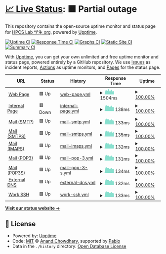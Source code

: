 # [📈 Live Status](https://HPCSLab.github.io/upptime): <!--live status--> **🟧 Partial outage**

This repository contains the open-source uptime monitor and status page for [HPCS Lab 学生 org](https://www.hpcs.cs.tsukuba.ac.jp/), powered by [Upptime](https://github.com/upptime/upptime).

[![Uptime CI](https://github.com/HPCSLab/upptime/workflows/Uptime%20CI/badge.svg)](https://github.com/HPCSLab/upptime/actions?query=workflow%3A%22Uptime+CI%22)
[![Response Time CI](https://github.com/HPCSLab/upptime/workflows/Response%20Time%20CI/badge.svg)](https://github.com/HPCSLab/upptime/actions?query=workflow%3A%22Response+Time+CI%22)
[![Graphs CI](https://github.com/HPCSLab/upptime/workflows/Graphs%20CI/badge.svg)](https://github.com/HPCSLab/upptime/actions?query=workflow%3A%22Graphs+CI%22)
[![Static Site CI](https://github.com/HPCSLab/upptime/workflows/Static%20Site%20CI/badge.svg)](https://github.com/HPCSLab/upptime/actions?query=workflow%3A%22Static+Site+CI%22)
[![Summary CI](https://github.com/HPCSLab/upptime/workflows/Summary%20CI/badge.svg)](https://github.com/HPCSLab/upptime/actions?query=workflow%3A%22Summary+CI%22)

With [Upptime](https://upptime.js.org), you can get your own unlimited and free uptime monitor and status page, powered entirely by a GitHub repository. We use [Issues](https://github.com/HPCSLab/upptime/issues) as incident reports, [Actions](https://github.com/HPCSLab/upptime/actions) as uptime monitors, and [Pages](https://HPCSLab.github.io/upptime) for the status page.

<!--start: status pages-->
<!-- This summary is generated by Upptime (https://github.com/upptime/upptime) -->
<!-- Do not edit this manually, your changes will be overwritten -->
<!-- prettier-ignore -->
| URL | Status | History | Response Time | Uptime |
| --- | ------ | ------- | ------------- | ------ |
| <img alt="" src="https://icons.duckduckgo.com/ip3/www.hpcs.cs.tsukuba.ac.jp.ico" height="13"> [Web Page](https://www.hpcs.cs.tsukuba.ac.jp) | 🟩 Up | [web-page.yml](https://github.com/HPCSLab/upptime/commits/HEAD/history/web-page.yml) | <details><summary><img alt="Response time graph" src="./graphs/web-page/response-time-week.png" height="20"> 1504ms</summary><br><a href="https://HPCSLab.github.io/upptime/history/web-page"><img alt="Response time 2259" src="https://img.shields.io/endpoint?url=https%3A%2F%2Fraw.githubusercontent.com%2FHPCSLab%2Fupptime%2FHEAD%2Fapi%2Fweb-page%2Fresponse-time.json"></a><br><a href="https://HPCSLab.github.io/upptime/history/web-page"><img alt="24-hour response time 1332" src="https://img.shields.io/endpoint?url=https%3A%2F%2Fraw.githubusercontent.com%2FHPCSLab%2Fupptime%2FHEAD%2Fapi%2Fweb-page%2Fresponse-time-day.json"></a><br><a href="https://HPCSLab.github.io/upptime/history/web-page"><img alt="7-day response time 1504" src="https://img.shields.io/endpoint?url=https%3A%2F%2Fraw.githubusercontent.com%2FHPCSLab%2Fupptime%2FHEAD%2Fapi%2Fweb-page%2Fresponse-time-week.json"></a><br><a href="https://HPCSLab.github.io/upptime/history/web-page"><img alt="30-day response time 2185" src="https://img.shields.io/endpoint?url=https%3A%2F%2Fraw.githubusercontent.com%2FHPCSLab%2Fupptime%2FHEAD%2Fapi%2Fweb-page%2Fresponse-time-month.json"></a><br><a href="https://HPCSLab.github.io/upptime/history/web-page"><img alt="1-year response time 2344" src="https://img.shields.io/endpoint?url=https%3A%2F%2Fraw.githubusercontent.com%2FHPCSLab%2Fupptime%2FHEAD%2Fapi%2Fweb-page%2Fresponse-time-year.json"></a></details> | <details><summary><a href="https://HPCSLab.github.io/upptime/history/web-page">100.00%</a></summary><a href="https://HPCSLab.github.io/upptime/history/web-page"><img alt="All-time uptime 97.56%" src="https://img.shields.io/endpoint?url=https%3A%2F%2Fraw.githubusercontent.com%2FHPCSLab%2Fupptime%2FHEAD%2Fapi%2Fweb-page%2Fuptime.json"></a><br><a href="https://HPCSLab.github.io/upptime/history/web-page"><img alt="24-hour uptime 100.00%" src="https://img.shields.io/endpoint?url=https%3A%2F%2Fraw.githubusercontent.com%2FHPCSLab%2Fupptime%2FHEAD%2Fapi%2Fweb-page%2Fuptime-day.json"></a><br><a href="https://HPCSLab.github.io/upptime/history/web-page"><img alt="7-day uptime 100.00%" src="https://img.shields.io/endpoint?url=https%3A%2F%2Fraw.githubusercontent.com%2FHPCSLab%2Fupptime%2FHEAD%2Fapi%2Fweb-page%2Fuptime-week.json"></a><br><a href="https://HPCSLab.github.io/upptime/history/web-page"><img alt="30-day uptime 99.81%" src="https://img.shields.io/endpoint?url=https%3A%2F%2Fraw.githubusercontent.com%2FHPCSLab%2Fupptime%2FHEAD%2Fapi%2Fweb-page%2Fuptime-month.json"></a><br><a href="https://HPCSLab.github.io/upptime/history/web-page"><img alt="1-year uptime 96.59%" src="https://img.shields.io/endpoint?url=https%3A%2F%2Fraw.githubusercontent.com%2FHPCSLab%2Fupptime%2FHEAD%2Fapi%2Fweb-page%2Fuptime-year.json"></a></details>
| <img alt="" src="https://icons.duckduckgo.com/ip3/www.hpcs.cs.tsukuba.ac.jp.ico" height="13"> [Internal Page](https://www.hpcs.cs.tsukuba.ac.jp/internal/pukiwiki/) | 🟥 Down | [internal-page.yml](https://github.com/HPCSLab/upptime/commits/HEAD/history/internal-page.yml) | <details><summary><img alt="Response time graph" src="./graphs/internal-page/response-time-week.png" height="20"> 138ms</summary><br><a href="https://HPCSLab.github.io/upptime/history/internal-page"><img alt="Response time 393" src="https://img.shields.io/endpoint?url=https%3A%2F%2Fraw.githubusercontent.com%2FHPCSLab%2Fupptime%2FHEAD%2Fapi%2Finternal-page%2Fresponse-time.json"></a><br><a href="https://HPCSLab.github.io/upptime/history/internal-page"><img alt="24-hour response time 115" src="https://img.shields.io/endpoint?url=https%3A%2F%2Fraw.githubusercontent.com%2FHPCSLab%2Fupptime%2FHEAD%2Fapi%2Finternal-page%2Fresponse-time-day.json"></a><br><a href="https://HPCSLab.github.io/upptime/history/internal-page"><img alt="7-day response time 138" src="https://img.shields.io/endpoint?url=https%3A%2F%2Fraw.githubusercontent.com%2FHPCSLab%2Fupptime%2FHEAD%2Fapi%2Finternal-page%2Fresponse-time-week.json"></a><br><a href="https://HPCSLab.github.io/upptime/history/internal-page"><img alt="30-day response time 145" src="https://img.shields.io/endpoint?url=https%3A%2F%2Fraw.githubusercontent.com%2FHPCSLab%2Fupptime%2FHEAD%2Fapi%2Finternal-page%2Fresponse-time-month.json"></a><br><a href="https://HPCSLab.github.io/upptime/history/internal-page"><img alt="1-year response time 321" src="https://img.shields.io/endpoint?url=https%3A%2F%2Fraw.githubusercontent.com%2FHPCSLab%2Fupptime%2FHEAD%2Fapi%2Finternal-page%2Fresponse-time-year.json"></a></details> | <details><summary><a href="https://HPCSLab.github.io/upptime/history/internal-page">100.00%</a></summary><a href="https://HPCSLab.github.io/upptime/history/internal-page"><img alt="All-time uptime 95.05%" src="https://img.shields.io/endpoint?url=https%3A%2F%2Fraw.githubusercontent.com%2FHPCSLab%2Fupptime%2FHEAD%2Fapi%2Finternal-page%2Fuptime.json"></a><br><a href="https://HPCSLab.github.io/upptime/history/internal-page"><img alt="24-hour uptime 100.00%" src="https://img.shields.io/endpoint?url=https%3A%2F%2Fraw.githubusercontent.com%2FHPCSLab%2Fupptime%2FHEAD%2Fapi%2Finternal-page%2Fuptime-day.json"></a><br><a href="https://HPCSLab.github.io/upptime/history/internal-page"><img alt="7-day uptime 100.00%" src="https://img.shields.io/endpoint?url=https%3A%2F%2Fraw.githubusercontent.com%2FHPCSLab%2Fupptime%2FHEAD%2Fapi%2Finternal-page%2Fuptime-week.json"></a><br><a href="https://HPCSLab.github.io/upptime/history/internal-page"><img alt="30-day uptime 100.00%" src="https://img.shields.io/endpoint?url=https%3A%2F%2Fraw.githubusercontent.com%2FHPCSLab%2Fupptime%2FHEAD%2Fapi%2Finternal-page%2Fuptime-month.json"></a><br><a href="https://HPCSLab.github.io/upptime/history/internal-page"><img alt="1-year uptime 93.00%" src="https://img.shields.io/endpoint?url=https%3A%2F%2Fraw.githubusercontent.com%2FHPCSLab%2Fupptime%2FHEAD%2Fapi%2Finternal-page%2Fuptime-year.json"></a></details>
| <img alt="" src="https://icons.duckduckgo.com/ip3/null.ico" height="13"> [Mail (SMTP)](mail.hpcs.cs.tsukuba.ac.jp) | 🟩 Up | [mail-smtp.yml](https://github.com/HPCSLab/upptime/commits/HEAD/history/mail-smtp.yml) | <details><summary><img alt="Response time graph" src="./graphs/mail-smtp/response-time-week.png" height="20"> 133ms</summary><br><a href="https://HPCSLab.github.io/upptime/history/mail-smtp"><img alt="Response time 142" src="https://img.shields.io/endpoint?url=https%3A%2F%2Fraw.githubusercontent.com%2FHPCSLab%2Fupptime%2FHEAD%2Fapi%2Fmail-smtp%2Fresponse-time.json"></a><br><a href="https://HPCSLab.github.io/upptime/history/mail-smtp"><img alt="24-hour response time 107" src="https://img.shields.io/endpoint?url=https%3A%2F%2Fraw.githubusercontent.com%2FHPCSLab%2Fupptime%2FHEAD%2Fapi%2Fmail-smtp%2Fresponse-time-day.json"></a><br><a href="https://HPCSLab.github.io/upptime/history/mail-smtp"><img alt="7-day response time 133" src="https://img.shields.io/endpoint?url=https%3A%2F%2Fraw.githubusercontent.com%2FHPCSLab%2Fupptime%2FHEAD%2Fapi%2Fmail-smtp%2Fresponse-time-week.json"></a><br><a href="https://HPCSLab.github.io/upptime/history/mail-smtp"><img alt="30-day response time 136" src="https://img.shields.io/endpoint?url=https%3A%2F%2Fraw.githubusercontent.com%2FHPCSLab%2Fupptime%2FHEAD%2Fapi%2Fmail-smtp%2Fresponse-time-month.json"></a><br><a href="https://HPCSLab.github.io/upptime/history/mail-smtp"><img alt="1-year response time 143" src="https://img.shields.io/endpoint?url=https%3A%2F%2Fraw.githubusercontent.com%2FHPCSLab%2Fupptime%2FHEAD%2Fapi%2Fmail-smtp%2Fresponse-time-year.json"></a></details> | <details><summary><a href="https://HPCSLab.github.io/upptime/history/mail-smtp">100.00%</a></summary><a href="https://HPCSLab.github.io/upptime/history/mail-smtp"><img alt="All-time uptime 99.52%" src="https://img.shields.io/endpoint?url=https%3A%2F%2Fraw.githubusercontent.com%2FHPCSLab%2Fupptime%2FHEAD%2Fapi%2Fmail-smtp%2Fuptime.json"></a><br><a href="https://HPCSLab.github.io/upptime/history/mail-smtp"><img alt="24-hour uptime 100.00%" src="https://img.shields.io/endpoint?url=https%3A%2F%2Fraw.githubusercontent.com%2FHPCSLab%2Fupptime%2FHEAD%2Fapi%2Fmail-smtp%2Fuptime-day.json"></a><br><a href="https://HPCSLab.github.io/upptime/history/mail-smtp"><img alt="7-day uptime 100.00%" src="https://img.shields.io/endpoint?url=https%3A%2F%2Fraw.githubusercontent.com%2FHPCSLab%2Fupptime%2FHEAD%2Fapi%2Fmail-smtp%2Fuptime-week.json"></a><br><a href="https://HPCSLab.github.io/upptime/history/mail-smtp"><img alt="30-day uptime 99.99%" src="https://img.shields.io/endpoint?url=https%3A%2F%2Fraw.githubusercontent.com%2FHPCSLab%2Fupptime%2FHEAD%2Fapi%2Fmail-smtp%2Fuptime-month.json"></a><br><a href="https://HPCSLab.github.io/upptime/history/mail-smtp"><img alt="1-year uptime 99.38%" src="https://img.shields.io/endpoint?url=https%3A%2F%2Fraw.githubusercontent.com%2FHPCSLab%2Fupptime%2FHEAD%2Fapi%2Fmail-smtp%2Fuptime-year.json"></a></details>
| <img alt="" src="https://icons.duckduckgo.com/ip3/null.ico" height="13"> [Mail (SMTPS)](mail.hpcs.cs.tsukuba.ac.jp) | 🟩 Up | [mail-smtps.yml](https://github.com/HPCSLab/upptime/commits/HEAD/history/mail-smtps.yml) | <details><summary><img alt="Response time graph" src="./graphs/mail-smtps/response-time-week.png" height="20"> 135ms</summary><br><a href="https://HPCSLab.github.io/upptime/history/mail-smtps"><img alt="Response time 144" src="https://img.shields.io/endpoint?url=https%3A%2F%2Fraw.githubusercontent.com%2FHPCSLab%2Fupptime%2FHEAD%2Fapi%2Fmail-smtps%2Fresponse-time.json"></a><br><a href="https://HPCSLab.github.io/upptime/history/mail-smtps"><img alt="24-hour response time 129" src="https://img.shields.io/endpoint?url=https%3A%2F%2Fraw.githubusercontent.com%2FHPCSLab%2Fupptime%2FHEAD%2Fapi%2Fmail-smtps%2Fresponse-time-day.json"></a><br><a href="https://HPCSLab.github.io/upptime/history/mail-smtps"><img alt="7-day response time 135" src="https://img.shields.io/endpoint?url=https%3A%2F%2Fraw.githubusercontent.com%2FHPCSLab%2Fupptime%2FHEAD%2Fapi%2Fmail-smtps%2Fresponse-time-week.json"></a><br><a href="https://HPCSLab.github.io/upptime/history/mail-smtps"><img alt="30-day response time 137" src="https://img.shields.io/endpoint?url=https%3A%2F%2Fraw.githubusercontent.com%2FHPCSLab%2Fupptime%2FHEAD%2Fapi%2Fmail-smtps%2Fresponse-time-month.json"></a><br><a href="https://HPCSLab.github.io/upptime/history/mail-smtps"><img alt="1-year response time 146" src="https://img.shields.io/endpoint?url=https%3A%2F%2Fraw.githubusercontent.com%2FHPCSLab%2Fupptime%2FHEAD%2Fapi%2Fmail-smtps%2Fresponse-time-year.json"></a></details> | <details><summary><a href="https://HPCSLab.github.io/upptime/history/mail-smtps">100.00%</a></summary><a href="https://HPCSLab.github.io/upptime/history/mail-smtps"><img alt="All-time uptime 99.52%" src="https://img.shields.io/endpoint?url=https%3A%2F%2Fraw.githubusercontent.com%2FHPCSLab%2Fupptime%2FHEAD%2Fapi%2Fmail-smtps%2Fuptime.json"></a><br><a href="https://HPCSLab.github.io/upptime/history/mail-smtps"><img alt="24-hour uptime 100.00%" src="https://img.shields.io/endpoint?url=https%3A%2F%2Fraw.githubusercontent.com%2FHPCSLab%2Fupptime%2FHEAD%2Fapi%2Fmail-smtps%2Fuptime-day.json"></a><br><a href="https://HPCSLab.github.io/upptime/history/mail-smtps"><img alt="7-day uptime 100.00%" src="https://img.shields.io/endpoint?url=https%3A%2F%2Fraw.githubusercontent.com%2FHPCSLab%2Fupptime%2FHEAD%2Fapi%2Fmail-smtps%2Fuptime-week.json"></a><br><a href="https://HPCSLab.github.io/upptime/history/mail-smtps"><img alt="30-day uptime 99.99%" src="https://img.shields.io/endpoint?url=https%3A%2F%2Fraw.githubusercontent.com%2FHPCSLab%2Fupptime%2FHEAD%2Fapi%2Fmail-smtps%2Fuptime-month.json"></a><br><a href="https://HPCSLab.github.io/upptime/history/mail-smtps"><img alt="1-year uptime 99.38%" src="https://img.shields.io/endpoint?url=https%3A%2F%2Fraw.githubusercontent.com%2FHPCSLab%2Fupptime%2FHEAD%2Fapi%2Fmail-smtps%2Fuptime-year.json"></a></details>
| <img alt="" src="https://icons.duckduckgo.com/ip3/null.ico" height="13"> [Mail (IMAPS)](mail.hpcs.cs.tsukuba.ac.jp) | 🟩 Up | [mail-imaps.yml](https://github.com/HPCSLab/upptime/commits/HEAD/history/mail-imaps.yml) | <details><summary><img alt="Response time graph" src="./graphs/mail-imaps/response-time-week.png" height="20"> 132ms</summary><br><a href="https://HPCSLab.github.io/upptime/history/mail-imaps"><img alt="Response time 144" src="https://img.shields.io/endpoint?url=https%3A%2F%2Fraw.githubusercontent.com%2FHPCSLab%2Fupptime%2FHEAD%2Fapi%2Fmail-imaps%2Fresponse-time.json"></a><br><a href="https://HPCSLab.github.io/upptime/history/mail-imaps"><img alt="24-hour response time 107" src="https://img.shields.io/endpoint?url=https%3A%2F%2Fraw.githubusercontent.com%2FHPCSLab%2Fupptime%2FHEAD%2Fapi%2Fmail-imaps%2Fresponse-time-day.json"></a><br><a href="https://HPCSLab.github.io/upptime/history/mail-imaps"><img alt="7-day response time 132" src="https://img.shields.io/endpoint?url=https%3A%2F%2Fraw.githubusercontent.com%2FHPCSLab%2Fupptime%2FHEAD%2Fapi%2Fmail-imaps%2Fresponse-time-week.json"></a><br><a href="https://HPCSLab.github.io/upptime/history/mail-imaps"><img alt="30-day response time 140" src="https://img.shields.io/endpoint?url=https%3A%2F%2Fraw.githubusercontent.com%2FHPCSLab%2Fupptime%2FHEAD%2Fapi%2Fmail-imaps%2Fresponse-time-month.json"></a><br><a href="https://HPCSLab.github.io/upptime/history/mail-imaps"><img alt="1-year response time 144" src="https://img.shields.io/endpoint?url=https%3A%2F%2Fraw.githubusercontent.com%2FHPCSLab%2Fupptime%2FHEAD%2Fapi%2Fmail-imaps%2Fresponse-time-year.json"></a></details> | <details><summary><a href="https://HPCSLab.github.io/upptime/history/mail-imaps">100.00%</a></summary><a href="https://HPCSLab.github.io/upptime/history/mail-imaps"><img alt="All-time uptime 99.52%" src="https://img.shields.io/endpoint?url=https%3A%2F%2Fraw.githubusercontent.com%2FHPCSLab%2Fupptime%2FHEAD%2Fapi%2Fmail-imaps%2Fuptime.json"></a><br><a href="https://HPCSLab.github.io/upptime/history/mail-imaps"><img alt="24-hour uptime 100.00%" src="https://img.shields.io/endpoint?url=https%3A%2F%2Fraw.githubusercontent.com%2FHPCSLab%2Fupptime%2FHEAD%2Fapi%2Fmail-imaps%2Fuptime-day.json"></a><br><a href="https://HPCSLab.github.io/upptime/history/mail-imaps"><img alt="7-day uptime 100.00%" src="https://img.shields.io/endpoint?url=https%3A%2F%2Fraw.githubusercontent.com%2FHPCSLab%2Fupptime%2FHEAD%2Fapi%2Fmail-imaps%2Fuptime-week.json"></a><br><a href="https://HPCSLab.github.io/upptime/history/mail-imaps"><img alt="30-day uptime 99.97%" src="https://img.shields.io/endpoint?url=https%3A%2F%2Fraw.githubusercontent.com%2FHPCSLab%2Fupptime%2FHEAD%2Fapi%2Fmail-imaps%2Fuptime-month.json"></a><br><a href="https://HPCSLab.github.io/upptime/history/mail-imaps"><img alt="1-year uptime 99.38%" src="https://img.shields.io/endpoint?url=https%3A%2F%2Fraw.githubusercontent.com%2FHPCSLab%2Fupptime%2FHEAD%2Fapi%2Fmail-imaps%2Fuptime-year.json"></a></details>
| <img alt="" src="https://icons.duckduckgo.com/ip3/null.ico" height="13"> [Mail (POP3)](mail.hpcs.cs.tsukuba.ac.jp) | 🟩 Up | [mail-pop-3.yml](https://github.com/HPCSLab/upptime/commits/HEAD/history/mail-pop-3.yml) | <details><summary><img alt="Response time graph" src="./graphs/mail-pop-3/response-time-week.png" height="20"> 131ms</summary><br><a href="https://HPCSLab.github.io/upptime/history/mail-pop-3"><img alt="Response time 143" src="https://img.shields.io/endpoint?url=https%3A%2F%2Fraw.githubusercontent.com%2FHPCSLab%2Fupptime%2FHEAD%2Fapi%2Fmail-pop-3%2Fresponse-time.json"></a><br><a href="https://HPCSLab.github.io/upptime/history/mail-pop-3"><img alt="24-hour response time 107" src="https://img.shields.io/endpoint?url=https%3A%2F%2Fraw.githubusercontent.com%2FHPCSLab%2Fupptime%2FHEAD%2Fapi%2Fmail-pop-3%2Fresponse-time-day.json"></a><br><a href="https://HPCSLab.github.io/upptime/history/mail-pop-3"><img alt="7-day response time 131" src="https://img.shields.io/endpoint?url=https%3A%2F%2Fraw.githubusercontent.com%2FHPCSLab%2Fupptime%2FHEAD%2Fapi%2Fmail-pop-3%2Fresponse-time-week.json"></a><br><a href="https://HPCSLab.github.io/upptime/history/mail-pop-3"><img alt="30-day response time 136" src="https://img.shields.io/endpoint?url=https%3A%2F%2Fraw.githubusercontent.com%2FHPCSLab%2Fupptime%2FHEAD%2Fapi%2Fmail-pop-3%2Fresponse-time-month.json"></a><br><a href="https://HPCSLab.github.io/upptime/history/mail-pop-3"><img alt="1-year response time 144" src="https://img.shields.io/endpoint?url=https%3A%2F%2Fraw.githubusercontent.com%2FHPCSLab%2Fupptime%2FHEAD%2Fapi%2Fmail-pop-3%2Fresponse-time-year.json"></a></details> | <details><summary><a href="https://HPCSLab.github.io/upptime/history/mail-pop-3">100.00%</a></summary><a href="https://HPCSLab.github.io/upptime/history/mail-pop-3"><img alt="All-time uptime 99.52%" src="https://img.shields.io/endpoint?url=https%3A%2F%2Fraw.githubusercontent.com%2FHPCSLab%2Fupptime%2FHEAD%2Fapi%2Fmail-pop-3%2Fuptime.json"></a><br><a href="https://HPCSLab.github.io/upptime/history/mail-pop-3"><img alt="24-hour uptime 100.00%" src="https://img.shields.io/endpoint?url=https%3A%2F%2Fraw.githubusercontent.com%2FHPCSLab%2Fupptime%2FHEAD%2Fapi%2Fmail-pop-3%2Fuptime-day.json"></a><br><a href="https://HPCSLab.github.io/upptime/history/mail-pop-3"><img alt="7-day uptime 100.00%" src="https://img.shields.io/endpoint?url=https%3A%2F%2Fraw.githubusercontent.com%2FHPCSLab%2Fupptime%2FHEAD%2Fapi%2Fmail-pop-3%2Fuptime-week.json"></a><br><a href="https://HPCSLab.github.io/upptime/history/mail-pop-3"><img alt="30-day uptime 100.00%" src="https://img.shields.io/endpoint?url=https%3A%2F%2Fraw.githubusercontent.com%2FHPCSLab%2Fupptime%2FHEAD%2Fapi%2Fmail-pop-3%2Fuptime-month.json"></a><br><a href="https://HPCSLab.github.io/upptime/history/mail-pop-3"><img alt="1-year uptime 99.39%" src="https://img.shields.io/endpoint?url=https%3A%2F%2Fraw.githubusercontent.com%2FHPCSLab%2Fupptime%2FHEAD%2Fapi%2Fmail-pop-3%2Fuptime-year.json"></a></details>
| <img alt="" src="https://icons.duckduckgo.com/ip3/null.ico" height="13"> [Mail (POP3S)](mail.hpcs.cs.tsukuba.ac.jp) | 🟩 Up | [mail-pop-3-s.yml](https://github.com/HPCSLab/upptime/commits/HEAD/history/mail-pop-3-s.yml) | <details><summary><img alt="Response time graph" src="./graphs/mail-pop-3-s/response-time-week.png" height="20"> 134ms</summary><br><a href="https://HPCSLab.github.io/upptime/history/mail-pop-3-s"><img alt="Response time 145" src="https://img.shields.io/endpoint?url=https%3A%2F%2Fraw.githubusercontent.com%2FHPCSLab%2Fupptime%2FHEAD%2Fapi%2Fmail-pop-3-s%2Fresponse-time.json"></a><br><a href="https://HPCSLab.github.io/upptime/history/mail-pop-3-s"><img alt="24-hour response time 121" src="https://img.shields.io/endpoint?url=https%3A%2F%2Fraw.githubusercontent.com%2FHPCSLab%2Fupptime%2FHEAD%2Fapi%2Fmail-pop-3-s%2Fresponse-time-day.json"></a><br><a href="https://HPCSLab.github.io/upptime/history/mail-pop-3-s"><img alt="7-day response time 134" src="https://img.shields.io/endpoint?url=https%3A%2F%2Fraw.githubusercontent.com%2FHPCSLab%2Fupptime%2FHEAD%2Fapi%2Fmail-pop-3-s%2Fresponse-time-week.json"></a><br><a href="https://HPCSLab.github.io/upptime/history/mail-pop-3-s"><img alt="30-day response time 138" src="https://img.shields.io/endpoint?url=https%3A%2F%2Fraw.githubusercontent.com%2FHPCSLab%2Fupptime%2FHEAD%2Fapi%2Fmail-pop-3-s%2Fresponse-time-month.json"></a><br><a href="https://HPCSLab.github.io/upptime/history/mail-pop-3-s"><img alt="1-year response time 146" src="https://img.shields.io/endpoint?url=https%3A%2F%2Fraw.githubusercontent.com%2FHPCSLab%2Fupptime%2FHEAD%2Fapi%2Fmail-pop-3-s%2Fresponse-time-year.json"></a></details> | <details><summary><a href="https://HPCSLab.github.io/upptime/history/mail-pop-3-s">100.00%</a></summary><a href="https://HPCSLab.github.io/upptime/history/mail-pop-3-s"><img alt="All-time uptime 99.52%" src="https://img.shields.io/endpoint?url=https%3A%2F%2Fraw.githubusercontent.com%2FHPCSLab%2Fupptime%2FHEAD%2Fapi%2Fmail-pop-3-s%2Fuptime.json"></a><br><a href="https://HPCSLab.github.io/upptime/history/mail-pop-3-s"><img alt="24-hour uptime 100.00%" src="https://img.shields.io/endpoint?url=https%3A%2F%2Fraw.githubusercontent.com%2FHPCSLab%2Fupptime%2FHEAD%2Fapi%2Fmail-pop-3-s%2Fuptime-day.json"></a><br><a href="https://HPCSLab.github.io/upptime/history/mail-pop-3-s"><img alt="7-day uptime 100.00%" src="https://img.shields.io/endpoint?url=https%3A%2F%2Fraw.githubusercontent.com%2FHPCSLab%2Fupptime%2FHEAD%2Fapi%2Fmail-pop-3-s%2Fuptime-week.json"></a><br><a href="https://HPCSLab.github.io/upptime/history/mail-pop-3-s"><img alt="30-day uptime 99.99%" src="https://img.shields.io/endpoint?url=https%3A%2F%2Fraw.githubusercontent.com%2FHPCSLab%2Fupptime%2FHEAD%2Fapi%2Fmail-pop-3-s%2Fuptime-month.json"></a><br><a href="https://HPCSLab.github.io/upptime/history/mail-pop-3-s"><img alt="1-year uptime 99.39%" src="https://img.shields.io/endpoint?url=https%3A%2F%2Fraw.githubusercontent.com%2FHPCSLab%2Fupptime%2FHEAD%2Fapi%2Fmail-pop-3-s%2Fuptime-year.json"></a></details>
| <img alt="" src="https://icons.duckduckgo.com/ip3/null.ico" height="13"> [External DNS](dns.hpcs.cs.tsukuba.ac.jp) | 🟩 Up | [external-dns.yml](https://github.com/HPCSLab/upptime/commits/HEAD/history/external-dns.yml) | <details><summary><img alt="Response time graph" src="./graphs/external-dns/response-time-week.png" height="20"> 132ms</summary><br><a href="https://HPCSLab.github.io/upptime/history/external-dns"><img alt="Response time 144" src="https://img.shields.io/endpoint?url=https%3A%2F%2Fraw.githubusercontent.com%2FHPCSLab%2Fupptime%2FHEAD%2Fapi%2Fexternal-dns%2Fresponse-time.json"></a><br><a href="https://HPCSLab.github.io/upptime/history/external-dns"><img alt="24-hour response time 107" src="https://img.shields.io/endpoint?url=https%3A%2F%2Fraw.githubusercontent.com%2FHPCSLab%2Fupptime%2FHEAD%2Fapi%2Fexternal-dns%2Fresponse-time-day.json"></a><br><a href="https://HPCSLab.github.io/upptime/history/external-dns"><img alt="7-day response time 132" src="https://img.shields.io/endpoint?url=https%3A%2F%2Fraw.githubusercontent.com%2FHPCSLab%2Fupptime%2FHEAD%2Fapi%2Fexternal-dns%2Fresponse-time-week.json"></a><br><a href="https://HPCSLab.github.io/upptime/history/external-dns"><img alt="30-day response time 135" src="https://img.shields.io/endpoint?url=https%3A%2F%2Fraw.githubusercontent.com%2FHPCSLab%2Fupptime%2FHEAD%2Fapi%2Fexternal-dns%2Fresponse-time-month.json"></a><br><a href="https://HPCSLab.github.io/upptime/history/external-dns"><img alt="1-year response time 146" src="https://img.shields.io/endpoint?url=https%3A%2F%2Fraw.githubusercontent.com%2FHPCSLab%2Fupptime%2FHEAD%2Fapi%2Fexternal-dns%2Fresponse-time-year.json"></a></details> | <details><summary><a href="https://HPCSLab.github.io/upptime/history/external-dns">100.00%</a></summary><a href="https://HPCSLab.github.io/upptime/history/external-dns"><img alt="All-time uptime 98.45%" src="https://img.shields.io/endpoint?url=https%3A%2F%2Fraw.githubusercontent.com%2FHPCSLab%2Fupptime%2FHEAD%2Fapi%2Fexternal-dns%2Fuptime.json"></a><br><a href="https://HPCSLab.github.io/upptime/history/external-dns"><img alt="24-hour uptime 100.00%" src="https://img.shields.io/endpoint?url=https%3A%2F%2Fraw.githubusercontent.com%2FHPCSLab%2Fupptime%2FHEAD%2Fapi%2Fexternal-dns%2Fuptime-day.json"></a><br><a href="https://HPCSLab.github.io/upptime/history/external-dns"><img alt="7-day uptime 100.00%" src="https://img.shields.io/endpoint?url=https%3A%2F%2Fraw.githubusercontent.com%2FHPCSLab%2Fupptime%2FHEAD%2Fapi%2Fexternal-dns%2Fuptime-week.json"></a><br><a href="https://HPCSLab.github.io/upptime/history/external-dns"><img alt="30-day uptime 99.98%" src="https://img.shields.io/endpoint?url=https%3A%2F%2Fraw.githubusercontent.com%2FHPCSLab%2Fupptime%2FHEAD%2Fapi%2Fexternal-dns%2Fuptime-month.json"></a><br><a href="https://HPCSLab.github.io/upptime/history/external-dns"><img alt="1-year uptime 97.85%" src="https://img.shields.io/endpoint?url=https%3A%2F%2Fraw.githubusercontent.com%2FHPCSLab%2Fupptime%2FHEAD%2Fapi%2Fexternal-dns%2Fuptime-year.json"></a></details>
| <img alt="" src="https://icons.duckduckgo.com/ip3/null.ico" height="13"> [Work SSH](work.hpcs.cs.tsukuba.ac.jp) | 🟩 Up | [work-ssh.yml](https://github.com/HPCSLab/upptime/commits/HEAD/history/work-ssh.yml) | <details><summary><img alt="Response time graph" src="./graphs/work-ssh/response-time-week.png" height="20"> 133ms</summary><br><a href="https://HPCSLab.github.io/upptime/history/work-ssh"><img alt="Response time 143" src="https://img.shields.io/endpoint?url=https%3A%2F%2Fraw.githubusercontent.com%2FHPCSLab%2Fupptime%2FHEAD%2Fapi%2Fwork-ssh%2Fresponse-time.json"></a><br><a href="https://HPCSLab.github.io/upptime/history/work-ssh"><img alt="24-hour response time 108" src="https://img.shields.io/endpoint?url=https%3A%2F%2Fraw.githubusercontent.com%2FHPCSLab%2Fupptime%2FHEAD%2Fapi%2Fwork-ssh%2Fresponse-time-day.json"></a><br><a href="https://HPCSLab.github.io/upptime/history/work-ssh"><img alt="7-day response time 133" src="https://img.shields.io/endpoint?url=https%3A%2F%2Fraw.githubusercontent.com%2FHPCSLab%2Fupptime%2FHEAD%2Fapi%2Fwork-ssh%2Fresponse-time-week.json"></a><br><a href="https://HPCSLab.github.io/upptime/history/work-ssh"><img alt="30-day response time 141" src="https://img.shields.io/endpoint?url=https%3A%2F%2Fraw.githubusercontent.com%2FHPCSLab%2Fupptime%2FHEAD%2Fapi%2Fwork-ssh%2Fresponse-time-month.json"></a><br><a href="https://HPCSLab.github.io/upptime/history/work-ssh"><img alt="1-year response time 144" src="https://img.shields.io/endpoint?url=https%3A%2F%2Fraw.githubusercontent.com%2FHPCSLab%2Fupptime%2FHEAD%2Fapi%2Fwork-ssh%2Fresponse-time-year.json"></a></details> | <details><summary><a href="https://HPCSLab.github.io/upptime/history/work-ssh">100.00%</a></summary><a href="https://HPCSLab.github.io/upptime/history/work-ssh"><img alt="All-time uptime 97.95%" src="https://img.shields.io/endpoint?url=https%3A%2F%2Fraw.githubusercontent.com%2FHPCSLab%2Fupptime%2FHEAD%2Fapi%2Fwork-ssh%2Fuptime.json"></a><br><a href="https://HPCSLab.github.io/upptime/history/work-ssh"><img alt="24-hour uptime 100.00%" src="https://img.shields.io/endpoint?url=https%3A%2F%2Fraw.githubusercontent.com%2FHPCSLab%2Fupptime%2FHEAD%2Fapi%2Fwork-ssh%2Fuptime-day.json"></a><br><a href="https://HPCSLab.github.io/upptime/history/work-ssh"><img alt="7-day uptime 100.00%" src="https://img.shields.io/endpoint?url=https%3A%2F%2Fraw.githubusercontent.com%2FHPCSLab%2Fupptime%2FHEAD%2Fapi%2Fwork-ssh%2Fuptime-week.json"></a><br><a href="https://HPCSLab.github.io/upptime/history/work-ssh"><img alt="30-day uptime 100.00%" src="https://img.shields.io/endpoint?url=https%3A%2F%2Fraw.githubusercontent.com%2FHPCSLab%2Fupptime%2FHEAD%2Fapi%2Fwork-ssh%2Fuptime-month.json"></a><br><a href="https://HPCSLab.github.io/upptime/history/work-ssh"><img alt="1-year uptime 97.14%" src="https://img.shields.io/endpoint?url=https%3A%2F%2Fraw.githubusercontent.com%2FHPCSLab%2Fupptime%2FHEAD%2Fapi%2Fwork-ssh%2Fuptime-year.json"></a></details>

<!--end: status pages-->

[**Visit our status website →**](https://HPCSLab.github.io/upptime)

## 📄 License

- Powered by: [Upptime](https://github.com/upptime/upptime)
- Code: [MIT](./LICENSE) © [Anand Chowdhary](https://anandchowdhary.com), supported by [Pabio](https://pabio.com)
- Data in the `./history` directory: [Open Database License](https://opendatacommons.org/licenses/odbl/1-0/)
